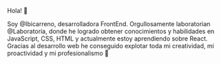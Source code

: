 Hola! 👋 

Soy @Ibicarreno, desarrolladora FrontEnd. Orgullosamente laboratorian @Laboratoria, donde he logrado obtener conocimientos y habilidades en JavaScript, CSS, HTML y actualmente estoy aprendiendo sobre React.
Gracias al desarrollo web he conseguido explotar toda mi creatividad, mi proactividad y mi profesionalismo 💞️
